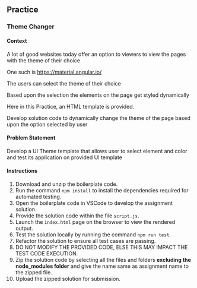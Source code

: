 ## Practice

### Theme Changer

#### Context

A lot of good websites today offer an option to viewers to view the pages with the theme of their choice

One such is https://material.angular.io/ 

The users can select the theme of their choice

Based upon the selection the elements on the page get styled dynamically

Here in this Practice, an HTML template is provided.

Develop solution code to dynamically change the theme of the page based upon the option selected by user


#### Problem Statement

Develop a UI Theme template that allows user to select element and color and test its application on provided UI template

#### Instructions

1. Download and unzip the boilerplate code.  
2. Run the command `npm install` to install the dependencies required for automated testing.  
3. Open the boilerplate code in VSCode to develop the assignment solution.
4. Provide the solution code within the file `script.js`.
5. Launch the `index.html` page on the browser to view the rendered output.
6. Test the solution locally by running the command `npm run test`.  
7. Refactor the solution to ensure all test cases are passing.  
8. DO NOT MODIFY THE PROVIDED CODE, ELSE THIS MAY IMPACT THE TEST CODE EXECUTION.
9. Zip the solution code by selecting all the files and folders **excluding the node_modules folder** and give the name same as assignment name to the zipped file.
10. Upload the zipped solution for submission.